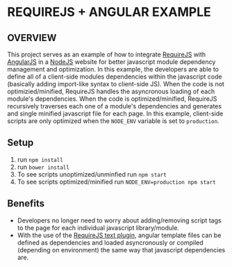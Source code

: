 # REQUIREJS + ANGULAR EXAMPLE

## OVERVIEW
This project serves as an example of how to integrate [RequireJS](http://requirejs.org) with [AngularJS](https://angularjs.org/) in a [NodeJS](https://nodejs.org/) website for better javascript module dependency management and optimization. In this example, the developers are able to define all of a client-side modules dependencies within the javascript code (basically adding import-like syntax to client-side JS). When the code is not optimizied/minified, RequireJS handles the asyncronous loading of each module's dependencies. When the code is optimized/minified, RequireJS recursively traverses each one of a module's dependencies and generates and single minified javascript file for each page. In this example, client-side scripts are only optimized when the `NODE_ENV` variable is set to `production`.

## Setup

1. run `npm install`
2. run `bower install`
3. To see scripts unoptimized/unminfied run `npm start`
4. To see scripts optimized/minified run `NODE_ENV=production npm start`

## Benefits

* Developers no longer need to worry about adding/removing script tags to the page for each individual javascript library/module.
* With the use of the [RequireJS text plugin](https://github.com/requirejs/text), angular template files can be defined as dependencies and loaded asyncronously or compiled (depending on environment) the same way that javascript dependencies are.